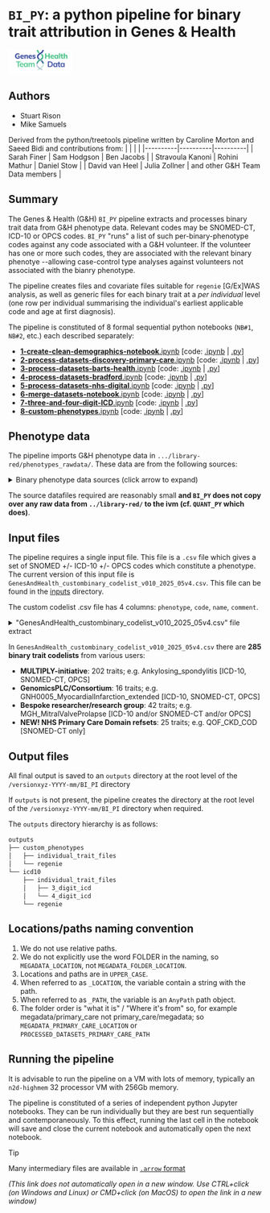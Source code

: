 # `BI_PY`: a python pipeline for binary trait attribution in Genes & Health

<img src="GNH%20TD%20Logo.png" alt="G&H Team Data logo" width=25%>

## Authors

* Stuart Rison
* Mike Samuels

Derived from the python/treetools pipeline written by Caroline Morton and Saeed Bidi and contributions from:
| <!-- --> | <!-- --> | <!-- --> |
|----------|----------|----------|
| Sarah Finer | Sam Hodgson | Ben Jacobs |
| Stravoula Kanoni | Rohini Mathur | Daniel Stow |
| David van Heel | Julia Zollner | and other G&H Team Data members |

## Summary

The Genes & Health (G&H) `BI_PY` pipeline extracts and processes binary trait data from G&H phenotype data.  Relevant codes may be SNOMED-CT, ICD-10 or OPCS codes.  `BI_PY` "runs" a list of such per-binary-phenotype codes against any code associated with a G&H volunteer.  If the volunteer has one or more such codes, they are associated with the relevant binary phenotye --allowing case-control type analyses against volunteers not associated with the bianry phenotype.

The pipeline creates files and covariate files suitable for `regenie` \[G/Ex\]WAS analysis, as well as generic files for each binary trait at a _per individual_ level (one row per individual summarising the individual's earliest applicable code and age at first diagnosis).

The pipeline is constituted of 8 formal sequential python notebooks (`NB#1`, `NB#2`, etc.) each described separately:

* [**1-create-clean-demographics-notebook**.ipynb](Notebooks/1-create-clean-demographics-notebook.md) \[code: [.ipynb](Code/notebooks/1-create-clean-demographics-notebook.ipynb) | [.py](Code/python_scripts/1-create-clean-demographics-notebook.py)\] 
* [**2-process-datasets-discovery-primary-care**.ipynb](Notebooks/2-process-datasets-discovery-primary-care.md) \[code: [.ipynb](Code/notebooks/2-process-datasets-discovery-primary-care.ipynb) | [.py](Code/python_scripts/2-process-datasets-discovery-primary-care)\] 
* [**3-process-datasets-barts-health**.ipynb](Notebooks/3-process-datasets-barts-health.md) \[code: [.ipynb](Code/notebooks/3-process-datasets-barts-health.ipynb) | [.py](Code/python_scripts/3-process-datasets-barts-health.py)\] 
* [**4-process-datasets-bradford**.ipynb](Notebooks/4-process-datasets-bradford.md) \[code: [.ipynb](Code/notebooks/4-process-datasets-bradford.ipynb) | [.py](Code/python_scripts/4-process-datasets-bradford.py)\] 
* [**5-process-datasets-nhs-digital**.ipynb](Notebooks/5-process-datasets-nhs-digital.md) \[code: [.ipynb](Code/notebooks/5-process-datasets-nhs-digital.ipynb) | [.py](Code/python_scripts/5-process-datasets-nhs-digital.py)\] 
* [**6-merge-datasets-notebook**.ipynb](Notebooks/6-merge-datasets-notebook.md) \[code: [.ipynb](Code/notebooks/6-merge-datasets-notebook.ipynb) | [.py](Code/python_scripts/6-merge-datasets-notebook.py)\] 
* [**7-three-and-four-digit-ICD**.ipynb](Notebooks/7-three-and-four-digit-ICD.md) \[code: [.ipynb](Code/notebooks/7-three-and-four-digit-ICD.ipynb) | [.py](Code/python_scripts/7-three-and-four-digit-ICD.py)\] 
* [**8-custom-phenotypes**.ipynb](Notebooks/8-custom-phenotypes.md) \[code: [.ipynb](Code/notebooks/8-custom-phenotypes.ipynb) | [.py](Code/python_scripts/8-custom-phenotypes.py)\] 

## Phenotype data
The pipeline imports G&H phenotype data in `.../library-red/phenotypes_rawdata/`.  These data are from the following sources:

<details>
   
<summary>Binary phenotype data sources (click arrow to expand)</summary>

1. **DSA__BartHealth_NHS_Trust**: Secondary care data from the Barts Health NHS Trust \[North East London: ~40,000 individuals with data\]
2. **DSA__BradfordTeachingHospitals_NHSFoundation_Trust**: Secondary care data from the Bradford Teaching Hospitals NHS Trust \[Bradford and environs: ~1,700 individuals with data\]
3. **DSA__Discovery_7CCGs**: Primary care data from the North East London ICS \[North East London: ~45,000 individuals with data\]
4. **DSA_NHSDigital**: Data from from NHS Digital (NHSD) \[England-wide: ~TBC individuals with data].  Data files vary with each cut of NHSD but include one or more of: i) **civil registration data**, ii) **HES APC data**, iii) **HES OP data**, iv) **cancer registry data**, v) **ECDS data**

</details>

The source datafiles required are reasonably small **and `BI_PY` does not copy over any raw data from `../library-red/` to the ivm (cf. `QUANT_PY` which does)**.

## Input files

The pipeline requires a single input file.  This file is a `.csv` file which gives a set of SNOMED +/- ICD-10 +/- OPCS codes which constitute a phenotype.  The current version of this input file is `GenesAndHealth_custombinary_codelist_v010_2025_05v4.csv`.  This file can be found in the [inputs](inputs) directory.

The custom codelist .csv file has 4 columns: `phenotype`, `code`, `name`, `comment`.

<details>
   
<summary>"GenesAndHealth_custombinary_codelist_v010_2025_05v4.csv" file extract</summary>
  
```
phenotype, code, name, comment
GNH0002_CoronaryArteryDisease_narrow,I200,ICD10,Unstable angina,
GNH0002_CoronaryArteryDisease_narrow,I201,ICD10,Angina pectoris with documented spasm,
GNH0002_CoronaryArteryDisease_narrow,I208,ICD10,Other forms of angina pectoris,
[...]
GNH0002_CoronaryArteryDisease_narrow,K401,OPCS4,Saphenous vein graft replacement of one coronary artery,
GNH0002_CoronaryArteryDisease_narrow,K402,OPCS4,Saphenous vein graft replacement of two coronary arteries,
GNH0002_CoronaryArteryDisease_narrow,K403,OPCS4,Saphenous vein graft replacement of three coronary arteries,
[...]
GNH0002_CoronaryArteryDisease_narrow,I753000,SNOMED ConceptID,Old myocardial infarction,
GNH0002_CoronaryArteryDisease_narrow,22298000,SNOMED ConceptID,Heart attack,
GNH0002_CoronaryArteryDisease_narrow,22298000,SNOMED ConceptID,Myocardial infarction,
```

</details>

In `GenesAndHealth_custombinary_codelist_v010_2025_05v4.csv` there are **285 binary trait codelists** from various users:
* **MULTIPLY-initiative**: 202 traits; e.g. Ankylosing_spondylitis \[ICD-10, SNOMED-CT, OPCS\]
* **GenomicsPLC/Consortium**: 16 traits; e.g. GNH0005_MyocardialInfarction_extended \[ICD-10, SNOMED-CT, OPCS\]
* **Bespoke researcher/research group**: 42 traits; e.g. MGH_MitralValveProlapse \[ICD-10 and/or SNOMED-CT and/or OPCS\]
* **NEW! NHS Primary Care Domain refsets**: 25 traits; e.g. QOF_CKD_COD \[SNOMED-CT only\]

## Output files

All final output is saved to an `outputs` directory at the root level of the `/versionxyz-YYYY-mm/BI_PI` directory 

If `outputs` is not present, the pipeline creates the directory at the root level of the `/versionxyz-YYYY-mm/BI_PI` directory when required.

The `outputs` directory hierarchy is as follows:

```
outputs  
├── custom_phenotypes  
│   ├── individual_trait_files  
│   └── regenie  
└── icd10  
    ├── individual_trait_files  
    │   ├── 3_digit_icd  
    │   └── 4_digit_icd  
    └── regenie
```

## Locations/paths naming convention

1. We do not use relative paths.
2. We do not explicitly use the word FOLDER in the naming, so `MEGADATA_LOCATION`, not `MEGADATA_FOLDER_LOCATION`.
3. Locations and paths are in `UPPER_CASE`.
4. When referred to as `_LOCATION`, the variable contain a string with the path.
5. When referred to as `_PATH`, the variable is an `AnyPath` path object.
6. The folder order is "what it is" / "Where it's from" so, for example megadata/primary_care not primary_care/megadata; so `MEGADATA_PRIMARY_CARE_LOCATION` or `PROCESSED_DATASETS_PRIMARY_CARE_PATH`

## Running the pipeline
It is advisable to run the pipeline on a VM with lots of memory, typically an `n2d-highmem` 32 processor VM with 256Gb memory.

The pipeline is constituted of a series of independent python Jupyter notebooks.  They can be run individually but they are best run sequentially and contemporaneously.  To this effect, running the last cell in the notebook will save and close the current notebook and automatically open the next notebook.

> [!TIP]
> Many intermediary files are available in [`.arrow` format](https://arrow.apache.org/overview/)
>
> _(This link does not automatically open in a new window. Use CTRL+click (on Windows and Linux) or CMD+click (on MacOS) to open the link in a new window)_
> 


